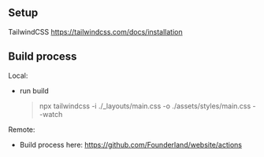 ## Setup

TailwindCSS
https://tailwindcss.com/docs/installation

## Build process

Local:

- run build
  > npx tailwindcss -i ./\_layouts/main.css -o ./assets/styles/main.css --watch

Remote:

- Build process here: https://github.com/Founderland/website/actions
